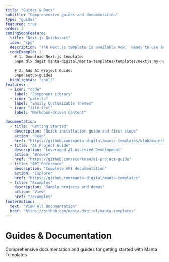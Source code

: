 ```yaml
---
title: "Guides & Docs"
subtitle: "Comprehensive guides and documentation"
type: "guides"
featured: true
order: 3
comingSoonFeature:
  title: "Next.js Quickstart"
  icon: "cpu"
  description: "The Next.js template is available now.  Ready to use and easy to deploy.  Includes dozens of polished, themable, and responsive components to use in your applications.  Easily add AI Project Guide for massively accelerated AI-assisted development."
  codeExample: |
    # 1. Download Next.js template:
    pnpm dlx degit manta-digital/manta-templates/templates/nextjs my-nextjs-app

    # 2. Add AI Project Guide:
    pnpm setup-guides
  highlightAs: "shell"
features:
  - icon: "code"
    label: "Component Library"
  - icon: "palette"
    label: "Easily Customizable Themes"
  - icon: "file-text"
    label: "Markdown-driven Content"

documentation:
  - title: "Getting Started"
    description: "Quick installation guide and first steps"
    action: "Read"
    href: "https://github.com/manta-digital/manta-templates/blob/main/README.md"
  - title: "AI Project Guide"
    description: "Leveraged AI-Assisted Development"
    action: "Browse"
    href: "https://github.com/ecorkran/ai-project-guide"
  - title: "API Reference"
    description: "Complete API documentation"
    action: "Explore"
    href: "https://github.com/manta-digital/manta-templates"
  - title: "Examples"
    description: "Sample projects and demos"
    action: "View"
    href: "/examples"
footerAction:
  text: "View All Documentation"
  href: "https://github.com/manta-digital/manta-templates"
---
```


# Guides & Documentation

Comprehensive documentation and guides for getting started with Manta Templates.
